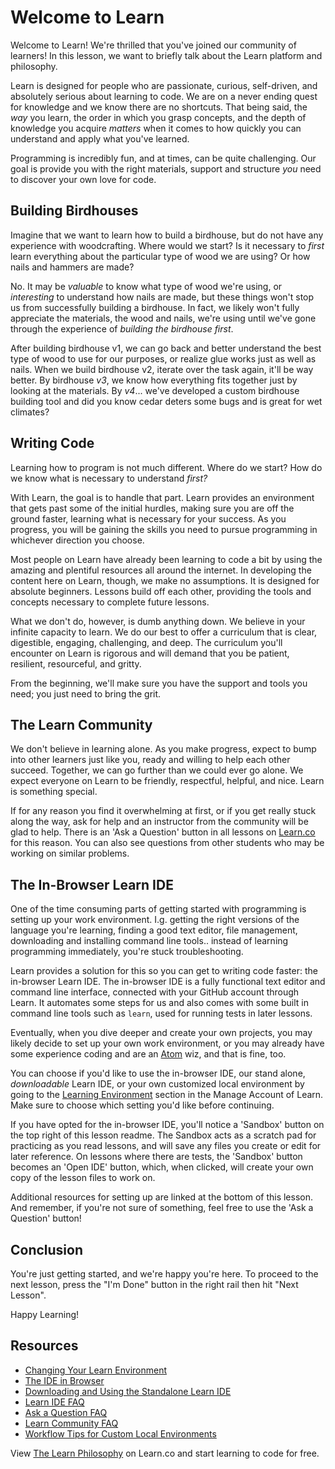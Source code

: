 # Welcome to Learn

Welcome to Learn! We're thrilled that you've joined our community of learners!
In this lesson, we want to briefly talk about the Learn platform and philosophy.

Learn is designed for people who are passionate, curious, self-driven, and
absolutely serious about learning to code. We are on a never ending quest for
knowledge and we know there are no shortcuts. That being said, the _way_ you
learn, the order in which you grasp concepts, and the depth of knowledge you
acquire _matters_ when it comes to how quickly you can understand and apply what
you've learned.  

Programming is incredibly fun, and at times, can be quite challenging. Our goal
is provide you with the right materials, support and structure _you_ need to
discover your own love for code.

## Building Birdhouses

Imagine that we want to learn how to build a birdhouse, but do not have any
experience with woodcrafting. Where would we start? Is it necessary to _first_
learn everything about the particular type of wood we are using? Or how nails
and hammers are made?

No. It may be _valuable_ to know what type of wood we're using, or _interesting_
to understand how nails are made, but these things won't stop us from
successfully building a birdhouse. In fact, we likely won't fully appreciate the
materials, the wood and nails, we're using until we've gone through the
experience of _building the birdhouse first_.

After building birdhouse v1, we can go back and better understand the best type
of wood to use for our purposes, or realize glue works just as well as nails.
When we build birdhouse v2, iterate over the task again, it'll be way better. By
birdhouse _v3_, we know how everything fits together just by looking at the
materials. By _v4_... we've developed a custom birdhouse building tool and did
you know cedar deters some bugs and is great for wet climates?

## Writing Code

Learning how to program is not much different.  Where do we
start? How do we know what is necessary to understand _first?_

With Learn, the goal is to handle that part. Learn provides an environment that
gets past some of the initial hurdles, making sure you are off the ground
faster, learning what is necessary for your success. As you progress, you will
be gaining the skills you need to pursue programming in whichever direction you
choose.

Most people on Learn have already been learning to code a bit by using the
amazing and plentiful resources all around the internet. In developing the
content here on Learn, though, we make no assumptions. It is designed for
absolute beginners. Lessons build off each other, providing the tools and
concepts necessary to complete future lessons.

What we don't do, however, is dumb anything down. We believe in your infinite
capacity to learn. We do our best to offer a curriculum that is clear,
digestible, engaging, challenging, and deep. The curriculum you'll encounter on
Learn is rigorous and will demand that you be patient, resilient, resourceful,
and gritty.

From the beginning, we'll make sure you have the support and tools you need;
you just need to bring the grit.

## The Learn Community

We don't believe in learning alone. As you make progress, expect to bump into
other learners just like you, ready and willing to help each other succeed.
Together, we can go further than we could ever go alone. We expect everyone on
Learn to be friendly, respectful, helpful, and nice. Learn is something special.

If for any reason you find it overwhelming at first, or if you get really stuck
along the way, ask for help and an instructor from the community will be glad to
help. There is an 'Ask a Question' button in all lessons on
[Learn.co](https://learn.co) for this reason. You can also see questions from
other students who may be working on similar problems.

## The In-Browser Learn IDE

One of the time consuming parts of getting started with programming is setting
up your work environment.  I.g. getting the right versions of the language
you're learning, finding a good text editor, file management, downloading and
installing command line tools.. instead of learning programming immediately,
you're stuck troubleshooting.

Learn provides a solution for this so you can get to writing code faster: the
in-browser Learn IDE.  The in-browser IDE is a fully functional text editor and
command line interface, connected with your GitHub account through Learn. It
automates some steps for us and also comes with some built in command line tools
such as `learn`, used for running tests in later lessons.

Eventually, when you dive deeper and create your own projects, you may likely
decide to set up your own work environment, or you may already have some
experience coding and are an [Atom](https://atom.io/) wiz, and that is fine, too.

You can choose if you'd like to use the in-browser IDE, our stand alone,
_downloadable_ Learn IDE, or your own customized local environment by going to
the [Learning Environment](https://learn.co/account/environment) section in the
Manage Account of Learn.  Make sure to choose which setting you'd like before
continuing.

If you have opted for the in-browser IDE, you'll notice a 'Sandbox' button on
the top right of this lesson readme.  The Sandbox acts as a scratch pad for
practicing as you read lessons, and will save any files you create or edit for
later reference.  On lessons where there are tests, the 'Sandbox' button becomes
an 'Open IDE' button, which, when clicked, will create your own copy of the
lesson files to work on.

Additional resources for setting up are linked at the bottom of this lesson. And
remember, if you're not sure of something, feel free to use the 'Ask a Question'
button!

## Conclusion

You're just getting started, and we're happy you're here. To proceed to the next
lesson, press the "I'm Done" button in the right rail then hit "Next Lesson".

Happy Learning!

## Resources

- [Changing Your Learn Environment](http://help.learn.co/the-learn-ide/changing-your-learning-environment)
- [The IDE in Browser](http://help.learn.co/the-learn-ide/ide-in-browser)
- [Downloading and Using the Standalone Learn IDE](http://help.learn.co/the-learn-ide/how-to-download-and-use-learn-ide-3)
- [Learn IDE FAQ](http://help.learn.co/the-learn-ide)
- [Ask a Question FAQ](http://help.learn.co/ask-a-question)
- [Learn Community FAQ](http://help.learn.co/your-learn-community)
- [Workflow Tips for Custom Local Environments](http://help.learn.co/workflow-tips)

<p data-visibility='hidden'>View <a href='https://learn.co/lessons/the-learn-philosophy' title='The Learn Philosophy'>The Learn Philosophy</a> on Learn.co and start learning to code for free.</p>
